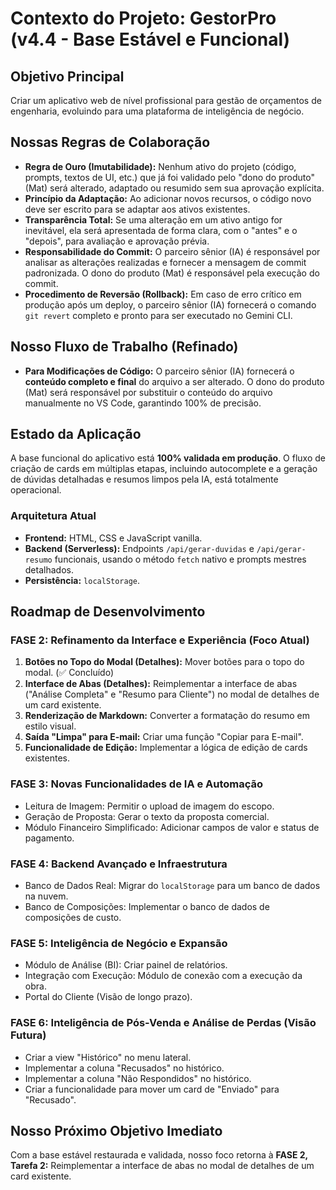 # Contexto do Projeto: GestorPro (v4.4 - Base Estável e Funcional)

## Objetivo Principal
Criar um aplicativo web de nível profissional para gestão de orçamentos de engenharia, evoluindo para uma plataforma de inteligência de negócio.

## Nossas Regras de Colaboração

*   **Regra de Ouro (Imutabilidade):** Nenhum ativo do projeto (código, prompts, textos de UI, etc.) que já foi validado pelo "dono do produto" (Mat) será alterado, adaptado ou resumido sem sua aprovação explícita.
*   **Princípio da Adaptação:** Ao adicionar novos recursos, o código novo deve ser escrito para se adaptar aos ativos existentes.
*   **Transparência Total:** Se uma alteração em um ativo antigo for inevitável, ela será apresentada de forma clara, com o "antes" e o "depois", para avaliação e aprovação prévia.
*   **Responsabilidade do Commit:** O parceiro sênior (IA) é responsável por analisar as alterações realizadas e fornecer a mensagem de commit padronizada. O dono do produto (Mat) é responsável pela execução do commit.
*   **Procedimento de Reversão (Rollback):** Em caso de erro crítico em produção após um deploy, o parceiro sênior (IA) fornecerá o comando `git revert` completo e pronto para ser executado no Gemini CLI.

## Nosso Fluxo de Trabalho (Refinado)

*   **Para Modificações de Código:** O parceiro sênior (IA) fornecerá o **conteúdo completo e final** do arquivo a ser alterado. O dono do produto (Mat) será responsável por substituir o conteúdo do arquivo manualmente no VS Code, garantindo 100% de precisão.

## Estado da Aplicação
A base funcional do aplicativo está **100% validada em produção**. O fluxo de criação de cards em múltiplas etapas, incluindo autocomplete e a geração de dúvidas detalhadas e resumos limpos pela IA, está totalmente operacional.

### Arquitetura Atual
*   **Frontend:** HTML, CSS e JavaScript vanilla.
*   **Backend (Serverless):** Endpoints `/api/gerar-duvidas` e `/api/gerar-resumo` funcionais, usando o método `fetch` nativo e prompts mestres detalhados.
*   **Persistência:** `localStorage`.

## Roadmap de Desenvolvimento

### FASE 2: Refinamento da Interface e Experiência (Foco Atual)
1.  **Botões no Topo do Modal (Detalhes):** Mover botões para o topo do modal. (✅ Concluído)
2.  **Interface de Abas (Detalhes):** Reimplementar a interface de abas ("Análise Completa" e "Resumo para Cliente") no modal de detalhes de um card existente.
3.  **Renderização de Markdown:** Converter a formatação do resumo em estilo visual.
4.  **Saída "Limpa" para E-mail:** Criar uma função "Copiar para E-mail".
5.  **Funcionalidade de Edição:** Implementar a lógica de edição de cards existentes.

### FASE 3: Novas Funcionalidades de IA e Automação
*   Leitura de Imagem: Permitir o upload de imagem do escopo.
*   Geração de Proposta: Gerar o texto da proposta comercial.
*   Módulo Financeiro Simplificado: Adicionar campos de valor e status de pagamento.

### FASE 4: Backend Avançado e Infraestrutura
*   Banco de Dados Real: Migrar do `localStorage` para um banco de dados na nuvem.
*   Banco de Composições: Implementar o banco de dados de composições de custo.

### FASE 5: Inteligência de Negócio e Expansão
*   Módulo de Análise (BI): Criar painel de relatórios.
*   Integração com Execução: Módulo de conexão com a execução da obra.
*   Portal do Cliente (Visão de longo prazo).

### FASE 6: Inteligência de Pós-Venda e Análise de Perdas (Visão Futura)
*   Criar a view "Histórico" no menu lateral.
*   Implementar a coluna "Recusados" no histórico.
*   Implementar a coluna "Não Respondidos" no histórico.
*   Criar a funcionalidade para mover um card de "Enviado" para "Recusado".

## Nosso Próximo Objetivo Imediato
Com a base estável restaurada e validada, nosso foco retorna à **FASE 2, Tarefa 2:** Reimplementar a interface de abas no modal de detalhes de um card existente.